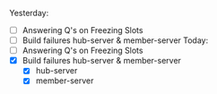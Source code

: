 Yesterday:
  - [ ] Answering Q's on Freezing Slots
  - [ ] Build failures hub-server & member-server
Today:
  - [ ] Answering Q's on Freezing Slots
  - [x] Build failures hub-server & member-server
    - [x] hub-server
    - [x] member-server
